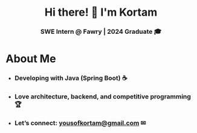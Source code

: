 <h1 align="center">
    Hi there! 👋 I'm Kortam
</h1>
<h3 align="center">
    SWE Intern @ Fawry | 2024 Graduate 🎓
</h3>

# About Me
- ### Developing with Java (Spring Boot) ☕️
- ### Love architecture, backend, and competitive programming 🏆
- ### Let’s connect: yousofkortam@gmail.com ✉

